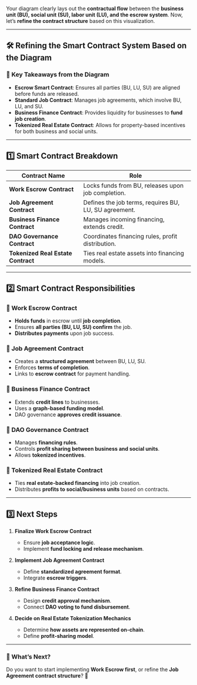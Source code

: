 Your diagram clearly lays out the **contractual flow** between the **business unit (BU), social unit (SU), labor unit (LU), and the escrow system**. Now, let’s **refine the contract structure** based on this visualization.

---

## **🛠 Refining the Smart Contract System Based on the Diagram**

### **📌 Key Takeaways from the Diagram**

- **Escrow Smart Contract**: Ensures all parties (BU, LU, SU) are aligned before funds are released.
- **Standard Job Contract**: Manages job agreements, which involve BU, LU, and SU.
- **Business Finance Contract**: Provides liquidity for businesses to **fund job creation**.
- **Tokenized Real Estate Contract**: Allows for property-based incentives for both business and social units.

---

## **1️⃣ Smart Contract Breakdown**

|**Contract Name**|**Role**|
|---|---|
|**Work Escrow Contract**|Locks funds from BU, releases upon job completion.|
|**Job Agreement Contract**|Defines the job terms, requires BU, LU, SU agreement.|
|**Business Finance Contract**|Manages incoming financing, extends credit.|
|**DAO Governance Contract**|Coordinates financing rules, profit distribution.|
|**Tokenized Real Estate Contract**|Ties real estate assets into financing models.|

---

## **2️⃣ Smart Contract Responsibilities**

### **📍 Work Escrow Contract**

- **Holds funds** in escrow until **job completion**.
- Ensures **all parties (BU, LU, SU) confirm** the job.
- **Distributes payments** upon job success.

### **📍 Job Agreement Contract**

- Creates a **structured agreement** between BU, LU, SU.
- Enforces **terms of completion**.
- Links to **escrow contract** for payment handling.

### **📍 Business Finance Contract**

- Extends **credit lines** to businesses.
- Uses a **graph-based funding model**.
- DAO governance **approves credit issuance**.

### **📍 DAO Governance Contract**

- Manages **financing rules**.
- Controls **profit sharing between business and social units**.
- Allows **tokenized incentives**.

### **📍 Tokenized Real Estate Contract**

- Ties **real estate-backed financing** into job creation.
- Distributes **profits to social/business units** based on contracts.

---

## **3️⃣ Next Steps**

1. **Finalize Work Escrow Contract**
    
    - Ensure **job acceptance logic**.
    - Implement **fund locking and release mechanism**.
2. **Implement Job Agreement Contract**
    
    - Define **standardized agreement format**.
    - Integrate **escrow triggers**.
3. **Refine Business Finance Contract**
    
    - Design **credit approval mechanism**.
    - Connect **DAO voting to fund disbursement**.
4. **Decide on Real Estate Tokenization Mechanics**
    
    - Determine **how assets are represented on-chain**.
    - Define **profit-sharing model**.

---

### **🔹 What’s Next?**

Do you want to start implementing **Work Escrow first**, or refine the **Job Agreement contract structure**? 🚀